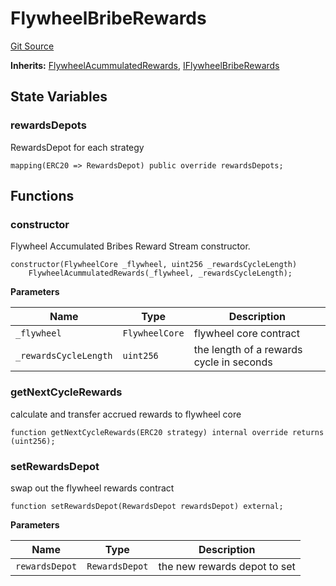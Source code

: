# FlywheelBribeRewards
[Git Source](https://github.com/Maia-DAO/test-env-V2/blob/84b5f9e8695c91ddb02f27bb3dfb1c652f55ced4/rewards/rewards/FlywheelBribeRewards.sol)

**Inherits:**
[FlywheelAcummulatedRewards](/rewards/rewards/FlywheelAcummulatedRewards.sol/abstract.FlywheelAcummulatedRewards.md), [IFlywheelBribeRewards](/rewards/interfaces/IFlywheelBribeRewards.sol/interface.IFlywheelBribeRewards.md)


## State Variables
### rewardsDepots
RewardsDepot for each strategy


```solidity
mapping(ERC20 => RewardsDepot) public override rewardsDepots;
```


## Functions
### constructor

Flywheel Accumulated Bribes Reward Stream constructor.


```solidity
constructor(FlywheelCore _flywheel, uint256 _rewardsCycleLength)
    FlywheelAcummulatedRewards(_flywheel, _rewardsCycleLength);
```
**Parameters**

|Name|Type|Description|
|----|----|-----------|
|`_flywheel`|`FlywheelCore`|flywheel core contract|
|`_rewardsCycleLength`|`uint256`|the length of a rewards cycle in seconds|


### getNextCycleRewards

calculate and transfer accrued rewards to flywheel core


```solidity
function getNextCycleRewards(ERC20 strategy) internal override returns (uint256);
```

### setRewardsDepot

swap out the flywheel rewards contract


```solidity
function setRewardsDepot(RewardsDepot rewardsDepot) external;
```
**Parameters**

|Name|Type|Description|
|----|----|-----------|
|`rewardsDepot`|`RewardsDepot`|the new rewards depot to set|


